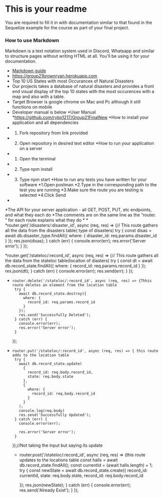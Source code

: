 # This is your readme
You are required to fill it in with documentation similar to that found in the Sequelize example for the course as part of your final project.

### How to use Markdown
Markdown is a text notation system used in Discord, Whatsapp and similar to structure pages without writing HTML at all. You'll be using it for your documentation.
* [Markdown guide](https://www.markdownguide.org/cheat-sheet/)
* https://group21brownryan.herokuapp.com
* Top 10 US States with most Occurances of Natural Disasters
* Our projects takes a database of natural disasters and provides a front end visual display of the top 10 states with the most occurences with a map and also with a table.
* Target Browser is google chrome on Mac and Pc although it still functions on mobile
* Developer manual is below
*User Manual 
*https://github.com/rybo1217/Group21FinalNew
*How to install your application and all dependencies
*	1.	Fork repository from link provided
*	2.	Open repository in desired text editor
*How to run your application on a server
*	1.	Open the terminal
*	2.	Type npm install
*	3.	Type npm start
*How to run any tests you have written for your software
*1.Open postman 
*2.Type in the corresponding path to the test you are running 
*3.Make sure the route you are testing is selected 
*4.Click Send 
*
*The API for your server application - all GET, POST, PUT, etc endpoints, and what they each do
*The comments are on the same line as the “router. ” for each route explains what they do
*
*
*router.get('/disasters/:disaster_id', async (req, res) => {// This route gathers all the data from the disasters table( type of disasters)
       try {
         const disas = await db.disaster_type.findAll({
           where: {
             disaster_id: req.params.disaster_id
           }
         });
          res.json(disas);
       } catch (err) {
         console.error(err);
         res.error('Server error');
       }
     });





*router.get('/stateloc/:record_id', async (req, res) => {// This route gathers all the data from the stateloc table(locaiton of diasters)
       try {
         const dt = await db.record_state.findAll({
           where: {
             record_id: req.params.record_id
           }
         });
          res.json(dt);
       } catch (err) {
         console.error(err);
         res.send(err);
       }
     });
    
*     router.delete('/stateloc/:record_id', async (req, res) => {Thhis route deletes an element from the location table
       try {
         await db.record_state.destroy({
           where: {
             record_id: req.params.record_id
           }
         });
         res.send('Successfully Deleted');
       } catch (err) {
         console.error(err);
         res.error('Server error');
       }
     });

*     router.put('/stateloc/:record_id', async (req, res) => { this route adds to the location table
       try {
         await db.record_state.update(
           {
             record_id: req.body.record_id,
             state: req.body.state
           },
           {
             where: {
               record_id: req.body.record_id
             }
           }
         );
         console.log(req.body)
         res.send('Successfully Updated');
       } catch (err) {
         console.error(err);
       
         res.error('Server error');
       }
     });//Not taking the input but saying its update
    

   *  router.post('/stateloc/:record_id', async (req, res) => {this route updates to the locations table
       const halls = await db.record_state.findAll();
       const currentId = (await halls.length) + 1;
       try {
         const newState = await db.record_state.create({
           record_id: currentId,
           state: req.body.state,
           record_id: req.body.record_id
          
         });
         res.json(newState);
       } catch (err) {
         console.error(err);
         res.send('Already Exist');
       }
     });
